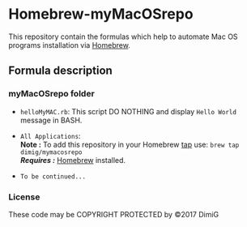 Homebrew-myMacOSrepo
====================
This repository contain the formulas which help to automate Mac OS programs installation via [Homebrew][homebrew].

Formula description
-------------------

### myMacOSrepo folder

* `helloMyMAC.rb`: This script DO NOTHING and display `Hello World` message in BASH.<br>

* `All Applications`:<br>
   **Note :** To add this repository in your Homebrew [tap][brewtap] use: `brew tap dimig/mymacosrepo`<br>
   ***Requires :*** [Homebrew][homebrew] installed.<br>

* `To be continued...`

### License

These code may be COPYRIGHT PROTECTED by ©2017 DimiG

[homebrew]:https://brew.sh
[brewtap]:https://docs.brew.sh/brew-tap.html

